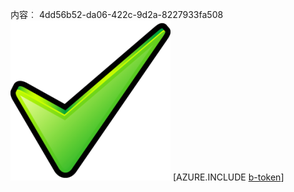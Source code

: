 内容︰ 4dd56b52-da06-422c-9d2a-8227933fa508![图像](0b1aab98-8758-4b2e-a233-2509d8f1e0e3.png)
[AZURE.INCLUDE [b-token](60486a3f-1571-428b-8099-ac83ab7f215d.md)]

